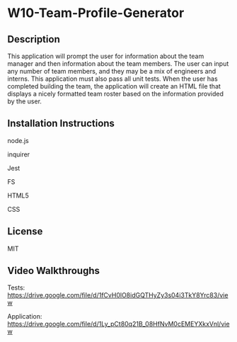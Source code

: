 # W10-Team-Profile-Generator

## Description
This application will prompt the user for information about the team manager and then information about the team members. The user can input any number of team members, and they may be a mix of engineers and interns. This application must also pass all unit tests. When the user has completed building the team, the application will create an HTML file that displays a nicely formatted team roster based on the information provided by the user.

## Installation Instructions
node.js

inquirer

Jest

FS

HTML5

CSS

## License
MIT

## Video Walkthroughs
Tests: https://drive.google.com/file/d/1fCvH0lO8idGQTHyZy3s04i3TkY8Yrc83/view

Application: https://drive.google.com/file/d/1Ly_pCt80q21B_08HfNvM0cEMEYXkxVnl/view
